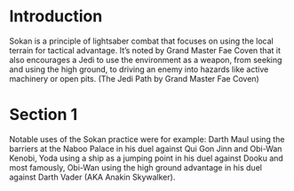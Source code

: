 # Introduction

Sokan is a principle of lightsaber combat that focuses on using the local terrain for tactical advantage.
It’s noted by Grand Master Fae Coven that it also encourages a Jedi to use the environment as a weapon, from seeking and using the high ground, to driving an enemy into hazards like active machinery or open pits.
(The Jedi Path by Grand Master Fae Coven)

# Section 1

Notable uses of the Sokan practice were for example: Darth Maul using the barriers at the Naboo Palace in his duel against Qui Gon Jinn and Obi-Wan Kenobi, Yoda using a ship as a jumping point in his duel against Dooku and most famously, Obi-Wan using the high ground advantage in his duel against Darth Vader (AKA Anakin Skywalker).
